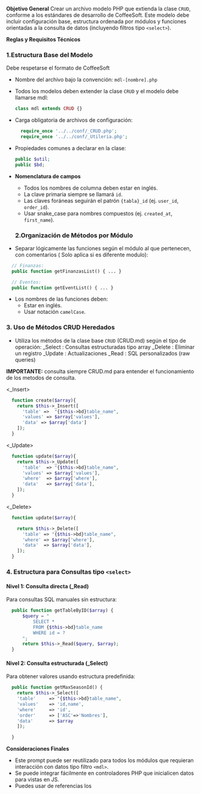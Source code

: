 **Objetivo General**
Crear un archivo modelo PHP que extienda la clase `CRUD`, conforme a los estándares de desarrollo de CoffeeSoft. Este modelo debe incluir configuración base, estructura ordenada por módulos y funciones orientadas a la consulta de datos (incluyendo filtros tipo `<select>`).

**Reglas y Requisitos Técnicos**

### 1.Estructura Base del Modelo
Debe respetarse el formato de CoffeeSoft
- Nombre del archivo bajo la convención:
  `mdl-[nombre].php`

- Todos los modelos deben extender la clase `CRUD` y el modelo debe llamarse mdl:
  ```php
  class mdl extends CRUD {}
  ```
- Carga obligatoria de archivos de configuración:

  ```php
    require_once '../../conf/_CRUD.php';
    require_once '../../conf/_Utileria.php';

  ```

- Propiedades comunes a declarar en la clase:
  ```php
  public $util;
  public $bd;
  ```

- **Nomenclatura de campos**
  - Todos los nombres de columna deben estar en inglés.
  - La clave primaria siempre se llamará `id`.
  - Las claves foráneas seguirán el patrón `{tabla}_id` (ej. `user_id`, `order_id`).
  - Usar snake_case para nombres compuestos (ej. `created_at`, `first_name`).

  ### 2.Organización de Métodos por Módulo
-  Separar lógicamente las funciones según el módulo al que pertenecen, con comentarios ( Solo aplica si es diferente modulo):

```php
  // Finanzas:
  public function getFinanzasList() { ... }

  // Eventos:
  public function getEventList() { ... }
  ```

- Los nombres de las funciones deben:
  - Estar en inglés.
  - Usar notación `camelCase`.


### 3. Uso de Métodos CRUD Heredados

- Utiliza los métodos de la clase base `CRUD` (CRUD.md) según el tipo de operación:
  _Select : Consultas estructuradas tipo array
  _Delete : Eliminar un registro
  _Update : Actualizaciones
  _Read   : SQL personalizados (raw queries)

**IMPORTANTE:** consulta siempre CRUD.md para entender el funcionamiento de los metodos de consulta.

  <_Insert>
  ```php
    function create($array){
      return $this->_Insert([
        'table' =>  "{$this->bd}table_name",
        'values' => $array['values'],
        'data' => $array['data']
      ]);
    }
  ```

  <_Update>

```php
  function update($array){
    return $this->_Update([
      'table'  => "{$this->bd}table_name",
      'values' => $array['values'],
      'where'  => $array['where'],
      'data'   => $array['data'],
    ]);
  }
```

<_Delete>

```php
  function update($array){

    return $this->_Delete([
      'table' => "{$this->bd}table_name",
      'where' => $array['where'],
      'data'  => $array['data'],
    ]);
  }
```

### 4. Estructura para Consultas tipo `<select>`

  ####  Nivel 1: Consulta directa (_Read)

  Para consultas SQL manuales sin estructura:

  ```php
    public function getTableByID($array) {
        $query = "
            SELECT *
            FROM {$this->bd}table_name
            WHERE id = ?
        ";
        return $this->_Read($query, $array);
    }
  ```
  #### Nivel 2: Consulta estructurada (_Select)

  Para obtener valores usando estructura predefinida:

  ```php
    public function getMaxSeasonId() {
      return $this->_Select([
      'table'     => "{$this->bd}table_name",
      'values'    => 'id,name',
      'where'     => 'id',
      'order'     => ['ASC'=>'Nombres'],
      'data'      => $array
      ]);

    }
  ```

**Consideraciones Finales**
- Este prompt puede ser reutilizado para todos los módulos que requieran interacción con datos tipo filtro `<mdl>`.
- Se puede integrar fácilmente en controladores PHP que inicialicen datos para vistas en JS.
- Puedes usar de referencias los <pivotes>


